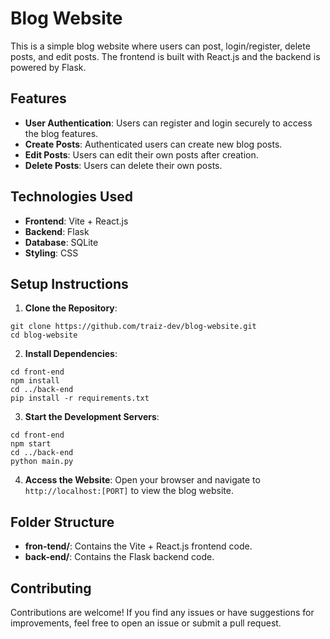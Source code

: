 # Blog Website

This is a simple blog website where users can post, login/register, delete posts, and edit posts. The frontend is built with React.js and the backend is powered by Flask.

## Features

- **User Authentication**: Users can register and login securely to access the blog features.
- **Create Posts**: Authenticated users can create new blog posts.
- **Edit Posts**: Users can edit their own posts after creation.
- **Delete Posts**: Users can delete their own posts.

## Technologies Used

- **Frontend**: Vite + React.js
- **Backend**: Flask
- **Database**: SQLite
- **Styling**: CSS

## Setup Instructions

1. **Clone the Repository**:

```
git clone https://github.com/traiz-dev/blog-website.git
cd blog-website
```

2. **Install Dependencies**:

```
cd front-end
npm install
cd ../back-end
pip install -r requirements.txt
```

3. **Start the Development Servers**:

```
cd front-end
npm start
cd ../back-end
python main.py
```

4. **Access the Website**:
Open your browser and navigate to `http://localhost:[PORT]` to view the blog website.

## Folder Structure

- **fron-tend/**: Contains the Vite + React.js frontend code.
- **back-end/**: Contains the Flask backend code.

## Contributing

Contributions are welcome! If you find any issues or have suggestions for improvements, feel free to open an issue or submit a pull request.
